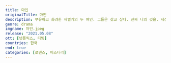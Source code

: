 ```yaml
---
title: 마인
originalTitle: 마인
description: 부유하고 화려한 재벌가의 두 여인. 그들은 찾고 싶다. 진짜 나의 것을. 세상의 편견에서 벗어나 자유롭게 비상하고 싶다. 강인한 날개를 펼치며, 그들은 진정한 삶을 찾을 수 있을까.
genre: drama
imgname: 마인.jpeg
release: "2021.05.08"
ott: [넷플릭스, 티빙]
countries: 한국
end: true
categories: [로맨스, 미스터리]
---
```

